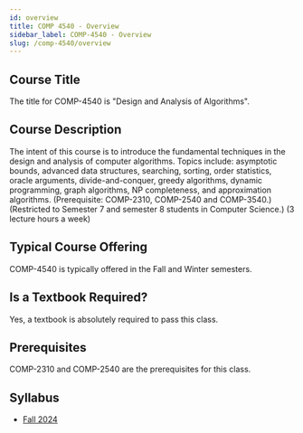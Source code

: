 ```yaml
---
id: overview
title: COMP 4540 - Overview
sidebar_label: COMP-4540 - Overview
slug: /comp-4540/overview
---
```


## Course Title

The title for COMP-4540 is "Design and Analysis of Algorithms".

## Course Description

The intent of this course is to introduce the fundamental techniques in the design and analysis of computer algorithms. Topics include: asymptotic bounds, advanced data structures, searching, sorting, order statistics, oracle arguments, divide-and-conquer, greedy algorithms, dynamic programming, graph algorithms, NP completeness, and approximation algorithms. (Prerequisite: COMP-2310, COMP-2540 and COMP-3540.) (Restricted to Semester 7 and semester 8 students in Computer Science.) (3 lecture hours a week)

## Typical Course Offering

COMP-4540 is typically offered in the Fall and Winter semesters.

## Is a Textbook Required?

Yes, a textbook is absolutely required to pass this class.

## Prerequisites

COMP-2310 and COMP-2540 are the prerequisites for this class.

## Syllabus

- [Fall 2024](../../resources/syllabus/COMP-4540-01%20F24.pdf)
